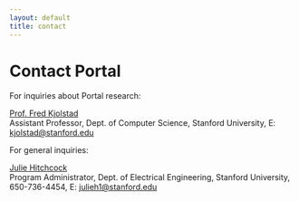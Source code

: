 ```yaml
---
layout: default
title: contact
---
```


# Contact Portal

For inquiries about Portal research:
 
<a href="https://profiles.stanford.edu/fredrik-kjoelstad/">Prof. Fred Kjolstad</a> <br/>
Assistant Professor,
Dept. of Computer Science, Stanford University,
E: kjolstad@stanford.edu
 
For general inquiries:
 
<a href="https://profiles.stanford.edu/intranet/julie-hitchcock/">Julie Hitchcock</a> <br/>
Program Administrator,
Dept. of Electrical Engineering, Stanford University,
650-736-4454,
E: julieh1@stanford.edu
